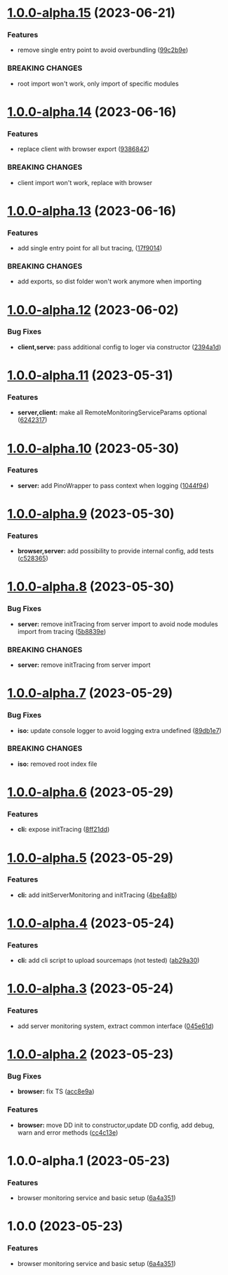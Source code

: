 # [1.0.0-alpha.15](https://github.com/kilohealth/web-app-monitoring/compare/v1.0.0-alpha.14...v1.0.0-alpha.15) (2023-06-21)


### Features

* remove single entry point to avoid overbundling ([99c2b9e](https://github.com/kilohealth/web-app-monitoring/commit/99c2b9e8bc86296573ca8310ea946f6e2fddc0c4))


### BREAKING CHANGES

* root import won't work, only import of specific modules

# [1.0.0-alpha.14](https://github.com/kilohealth/web-app-monitoring/compare/v1.0.0-alpha.13...v1.0.0-alpha.14) (2023-06-16)


### Features

* replace client with browser export ([9386842](https://github.com/kilohealth/web-app-monitoring/commit/93868425c442a47fddbcffc12f36bb48a014cbfa))


### BREAKING CHANGES

* client import won't work, replace with browser

# [1.0.0-alpha.13](https://github.com/kilohealth/web-app-monitoring/compare/v1.0.0-alpha.12...v1.0.0-alpha.13) (2023-06-16)


### Features

* add single entry point for all but tracing, ([17f9014](https://github.com/kilohealth/web-app-monitoring/commit/17f9014f7fdd332a3d6f2a02a0f51f8958d044f4))


### BREAKING CHANGES

* add exports, so dist folder won't work anymore when importing

# [1.0.0-alpha.12](https://github.com/kilohealth/web-app-monitoring/compare/v1.0.0-alpha.11...v1.0.0-alpha.12) (2023-06-02)


### Bug Fixes

* **client,serve:** pass additional config to loger via constructor ([2394a1d](https://github.com/kilohealth/web-app-monitoring/commit/2394a1dd9b048929d66b734d6bea640f650833a0))

# [1.0.0-alpha.11](https://github.com/kilohealth/web-app-monitoring/compare/v1.0.0-alpha.10...v1.0.0-alpha.11) (2023-05-31)


### Features

* **server,client:** make all RemoteMonitoringServiceParams optional ([6242317](https://github.com/kilohealth/web-app-monitoring/commit/62423178b9df8f99b8705187d1004db116033201))

# [1.0.0-alpha.10](https://github.com/kilohealth/web-app-monitoring/compare/v1.0.0-alpha.9...v1.0.0-alpha.10) (2023-05-30)


### Features

* **server:** add PinoWrapper to pass context when logging ([1044f94](https://github.com/kilohealth/web-app-monitoring/commit/1044f9477dd313f4cdb81011cac5f9a3ce7f33e5))

# [1.0.0-alpha.9](https://github.com/kilohealth/web-app-monitoring/compare/v1.0.0-alpha.8...v1.0.0-alpha.9) (2023-05-30)


### Features

* **browser,server:** add possibility to provide internal config, add tests ([c528365](https://github.com/kilohealth/web-app-monitoring/commit/c528365ec5ced8df515c06314544fb777b50f986))

# [1.0.0-alpha.8](https://github.com/kilohealth/web-app-monitoring/compare/v1.0.0-alpha.7...v1.0.0-alpha.8) (2023-05-30)


### Bug Fixes

* **server:** remove initTracing from server import to avoid node modules import from tracing ([5b8839e](https://github.com/kilohealth/web-app-monitoring/commit/5b8839e5e5b04d59df457813d582480b0858588a))


### BREAKING CHANGES

* **server:** remove initTracing from server import

# [1.0.0-alpha.7](https://github.com/kilohealth/web-app-monitoring/compare/v1.0.0-alpha.6...v1.0.0-alpha.7) (2023-05-29)


### Bug Fixes

* **iso:** update console logger to avoid logging extra undefined ([89db1e7](https://github.com/kilohealth/web-app-monitoring/commit/89db1e7ebe44c83b1e8de0c3259313fb5bddb4c4))


### BREAKING CHANGES

* **iso:** removed root index file

# [1.0.0-alpha.6](https://github.com/kilohealth/web-app-monitoring/compare/v1.0.0-alpha.5...v1.0.0-alpha.6) (2023-05-29)


### Features

* **cli:** expose initTracing ([8ff21dd](https://github.com/kilohealth/web-app-monitoring/commit/8ff21ddd93d634aa2f9ff8af790f58069474fa3e))

# [1.0.0-alpha.5](https://github.com/kilohealth/web-app-monitoring/compare/v1.0.0-alpha.4...v1.0.0-alpha.5) (2023-05-29)


### Features

* **cli:** add initServerMonitoring and initTracing ([4be4a8b](https://github.com/kilohealth/web-app-monitoring/commit/4be4a8b9974c9ea2445c2cb75ee0c49bfc2ee64c))

# [1.0.0-alpha.4](https://github.com/kilohealth/web-app-monitoring/compare/v1.0.0-alpha.3...v1.0.0-alpha.4) (2023-05-24)


### Features

* **cli:** add cli script to upload sourcemaps (not tested) ([ab29a30](https://github.com/kilohealth/web-app-monitoring/commit/ab29a300d547afa5410e1412c7129986b94d0106))

# [1.0.0-alpha.3](https://github.com/kilohealth/web-app-monitoring/compare/v1.0.0-alpha.2...v1.0.0-alpha.3) (2023-05-24)


### Features

* add server monitoring system, extract common interface ([045e61d](https://github.com/kilohealth/web-app-monitoring/commit/045e61dbfecdee58729f488a9712e4f06e42549f))

# [1.0.0-alpha.2](https://github.com/kilohealth/web-app-monitoring/compare/v1.0.0-alpha.1...v1.0.0-alpha.2) (2023-05-23)


### Bug Fixes

* **browser:** fix TS ([acc8e9a](https://github.com/kilohealth/web-app-monitoring/commit/acc8e9aa3a96c3af4b9e1d7aeb45f9de0740b0a4))


### Features

* **browser:** move DD init to constructor,update DD config, add debug, warn and error methods ([cc4c13e](https://github.com/kilohealth/web-app-monitoring/commit/cc4c13ecbd2d769686e642ced91a1586906258b8))

# 1.0.0-alpha.1 (2023-05-23)


### Features

* browser monitoring service and basic setup ([6a4a351](https://github.com/kilohealth/web-app-monitoring/commit/6a4a351e8c04dccb5504eae3fc64000ca6a716b6))

# 1.0.0 (2023-05-23)


### Features

* browser monitoring service and basic setup ([6a4a351](https://github.com/kilohealth/web-app-monitoring/commit/6a4a351e8c04dccb5504eae3fc64000ca6a716b6))

